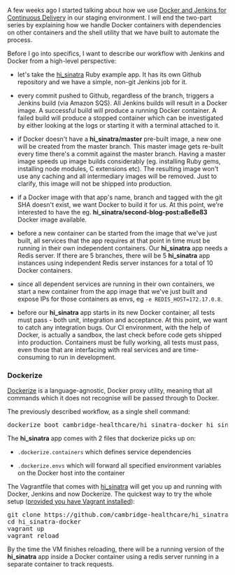 A few weeks ago I started talking about how we use [Docker and Jenkins
for Continuous Delivery][part1] in our staging environment. I will end
the two-part series by explaining how we handle Docker containers
with dependencies on other containers and the shell utility that we have
built to automate the process.

Before I go into specifics, I want to describe our workflow with
Jenkins and Docker from a high-level perspective:

* let's take the [hi_sinatra][hi_sinatra-docker] Ruby example app. It
  has its own Github repository and we have a simple, non-git Jenkins
job for it.

* every commit pushed to Github, regardless of the branch, triggers a
  Jenkins build (via Amazon SQS). All Jenkins builds will result in a
Docker image. A successful build will produce a running Docker
container. A failed build will produce a stopped container which can be
investigated by either looking at the logs or starting it with a
terminal attached to it.

* if Docker doesn't have a **hi_sinatra/master** pre-built image,
  a new one will be created from the master branch. This master image
gets re-built every time there's a commit against the master branch.
Having a master image speeds up image builds considerably (eg.
installing Ruby gems, installing node modules, C extensions etc). The
resulting image won't use any caching and all intermediary images will
be removed. Just to clarify, this image will not be shipped into
production.

* if a Docker image with that app's name, branch and tagged with the git
  SHA doesn't exist, we want Docker to build it for us. At this point,
we're interested to have the eg.
**hi_sinatra/second-blog-post:a8e8e83** Docker image available.

* before a new container can be started from the image that we've just
  built, all services that the app requires at that point in time must
be running in their own independent containers. Our **hi_sinatra** app needs
a Redis server. If there are 5 branches, there will be 5 **hi_sinatra** app
instances using independent Redis server instances for a total of 10 Docker
containers.

* since all dependent services are running in their own containers, we start
  a new container from the app image that we've just built and expose
IPs for those containers as envs, eg `-e REDIS_HOST=172.17.0.8`.

* before our **hi_sinatra** app starts in its new Docker container, all
  tests must pass - both unit, integration and acceptance. At this
point, we want to catch any integration bugs. Our CI environment, with
the help of Docker, is actually a sandbox, the last check before code
gets shipped into production. Containers must be fully working, all
tests must pass, even those that are interfacing with real services and
are time-consuming to run in development.

### Dockerize

[Dockerize][dockerize] is a language-agnostic, Docker proxy utility,
meaning that all commands which it does not recognise will be passed
through to Docker.

The previously described workflow, as a single shell command:

<pre>
dockerize boot cambridge-healthcare/hi_sinatra-docker hi_sinatra
</pre>

The **hi_sinatra** app comes with 2 files that dockerize picks
up on:

* `.dockerize.containers` which defines service dependencies

* `.dockerize.envs` which will forward all specified environment
  variables on the Docker host into the container

The Vagrantfile that comes with [hi_sinatra][hi_sinatra-docker] will
get you up and running with Docker, Jenkins and now Dockerize. The
quickest way to try the whole setup ([provided you have Vagrant
installed][part1]):

<pre>
git clone https://github.com/cambridge-healthcare/hi_sinatra-docker.git
cd hi_sinatra-docker
vagrant up
vagrant reload
</pre>

By the time the VM finishes reloading, there will be a running version of the
**hi_sinatra** app inside a Docker container using a redis server running
in a separate container to track requests.

[part1]: http://blog.howareyou.com/post/62157486858/continuous-delivery-with-docker-and-jenkins-part-i
[hi_sinatra-docker]: https://github.com/cambridge-healthcare/hi_sinatra-docker/tree/v0.2.0
[dockerize]: https://github.com/cambridge-healthcare/dockerize
